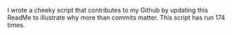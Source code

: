 I wrote a cheeky script that contributes to my Github by updating this ReadMe to illustrate why more than commits matter. This script has run 174 times.